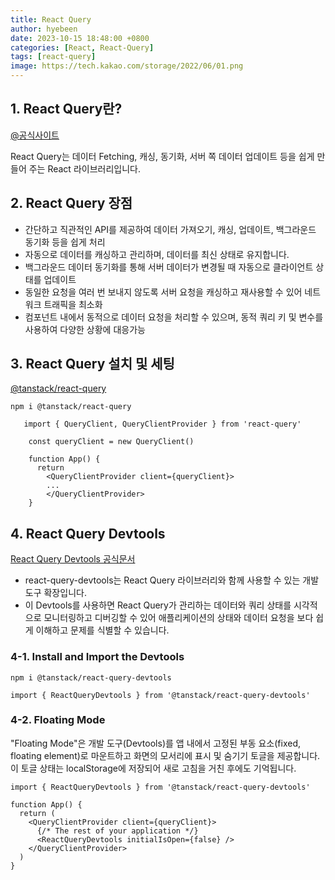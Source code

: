 ```yaml
---
title: React Query
author: hyebeen
date: 2023-10-15 18:48:00 +0800
categories: [React, React-Query]
tags: [react-query]
image: https://tech.kakao.com/storage/2022/06/01.png
---
```


## 1. React Query란?

[@공식사이트](https://tanstack.com/query/v3/)

React Query는 데이터 Fetching, 캐싱, 동기화, 서버 쪽 데이터 업데이트 등을 쉽게 만들어 주는 React 라이브러리입니다.

## 2. React Query 장점

- 간단하고 직관적인 API를 제공하여 데이터 가져오기, 캐싱, 업데이트, 백그라운드 동기화 등을 쉽게 처리
- 자동으로 데이터를 캐싱하고 관리하며, 데이터를 최신 상태로 유지합니다.
- 백그라운드 데이터 동기화를 통해 서버 데이터가 변경될 때 자동으로 클라이언트 상태를 업데이트
- 동일한 요청을 여러 번 보내지 않도록 서버 요청을 캐싱하고 재사용할 수 있어 네트워크 트래픽을 최소화
- 컴포넌트 내에서 동적으로 데이터 요청을 처리할 수 있으며, 동적 쿼리 키 및 변수를 사용하여 다양한 상황에 대응가능

## 3. React Query 설치 및 세팅

[@tanstack/react-query](https://www.npmjs.com/package/@tanstack/react-query)

```
npm i @tanstack/react-query
```

```
   import { QueryClient, QueryClientProvider } from 'react-query'

    const queryClient = new QueryClient()

    function App() {
      return
        <QueryClientProvider client={queryClient}>
        ...
        </QueryClientProvider>
    }
```

## 4. React Query Devtools

[React Query Devtools 공식문서](https://tanstack.com/query/latest/docs/react/devtools)

- react-query-devtools는 React Query 라이브러리와 함께 사용할 수 있는 개발 도구 확장입니다.
- 이 Devtools를 사용하면 React Query가 관리하는 데이터와 쿼리 상태를 시각적으로 모니터링하고 디버깅할 수 있어 애플리케이션의 상태와 데이터 요청을 보다 쉽게 이해하고 문제를 식별할 수 있습니다.

### 4-1. Install and Import the Devtools

```
npm i @tanstack/react-query-devtools
```

```
import { ReactQueryDevtools } from '@tanstack/react-query-devtools'
```

### 4-2. Floating Mode

"Floating Mode"은 개발 도구(Devtools)를 앱 내에서 고정된 부동 요소(fixed, floating element)로 마운트하고 화면의 모서리에 표시 및 숨기기 토글을 제공합니다. 이 토글 상태는 localStorage에 저장되어 새로 고침을 거친 후에도 기억됩니다.

```
import { ReactQueryDevtools } from '@tanstack/react-query-devtools'

function App() {
  return (
    <QueryClientProvider client={queryClient}>
      {/* The rest of your application */}
      <ReactQueryDevtools initialIsOpen={false} />
    </QueryClientProvider>
  )
}
```
